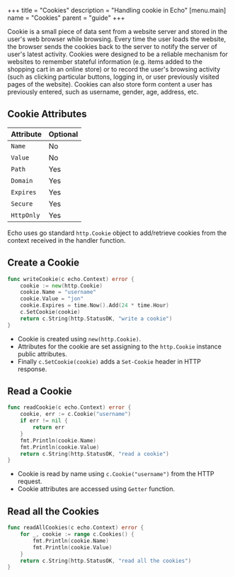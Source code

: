 +++
title = "Cookies"
description = "Handling cookie in Echo"
[menu.main]
  name = "Cookies"
  parent = "guide"
+++

Cookie is a small piece of data sent from a website server and stored in the user's web
browser while browsing. Every time the user loads the website, the browser
sends the cookies back to the server to notify the server of user's latest activity.
Cookies were designed to be a reliable mechanism for websites to remember stateful
information (e.g. items added to the shopping cart in an online store) or to
record the user's browsing activity (such as clicking particular buttons, logging
in, or user previously visited pages of the website). Cookies can also store form content a user has previously entered, such as username, gender, age, address, etc.

## Cookie Attributes

Attribute | Optional
:--- | :---
`Name` | No
`Value` | No
`Path` | Yes
`Domain` | Yes
`Expires` | Yes
`Secure` | Yes
`HttpOnly` | Yes

Echo uses go standard `http.Cookie` object to add/retrieve cookies from the context received in the handler function.

## Create a Cookie

```go
func writeCookie(c echo.Context) error {
	cookie := new(http.Cookie)
	cookie.Name = "username"
	cookie.Value = "jon"
	cookie.Expires = time.Now().Add(24 * time.Hour)
	c.SetCookie(cookie)
	return c.String(http.StatusOK, "write a cookie")
}
```

- Cookie is created using `new(http.Cookie)`.
- Attributes for the cookie are set assigning to the `http.Cookie` instance public attributes.  
- Finally `c.SetCookie(cookie)` adds a `Set-Cookie` header in HTTP response.

## Read a Cookie

```go
func readCookie(c echo.Context) error {
	cookie, err := c.Cookie("username")
	if err != nil {
		return err
	}
	fmt.Println(cookie.Name)
	fmt.Println(cookie.Value)
	return c.String(http.StatusOK, "read a cookie")
}
```

- Cookie is read by name using `c.Cookie("username")` from the HTTP request.
- Cookie attributes are accessed using `Getter` function.

## Read all the Cookies

```go
func readAllCookies(c echo.Context) error {
	for _, cookie := range c.Cookies() {
		fmt.Println(cookie.Name)
		fmt.Println(cookie.Value)
	}
	return c.String(http.StatusOK, "read all the cookies")
}
```
